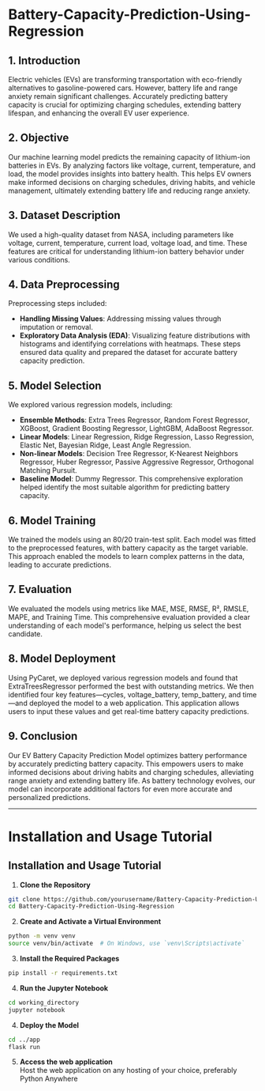 # Battery-Capacity-Prediction-Using-Regression

## 1. Introduction
Electric vehicles (EVs) are transforming transportation with eco-friendly alternatives to gasoline-powered cars. However, battery life and range anxiety remain significant challenges. Accurately predicting battery capacity is crucial for optimizing charging schedules, extending battery lifespan, and enhancing the overall EV user experience.

## 2. Objective
Our machine learning model predicts the remaining capacity of lithium-ion batteries in EVs. By analyzing factors like voltage, current, temperature, and load, the model provides insights into battery health. This helps EV owners make informed decisions on charging schedules, driving habits, and vehicle management, ultimately extending battery life and reducing range anxiety.

## 3. Dataset Description
We used a high-quality dataset from NASA, including parameters like voltage, current, temperature, current load, voltage load, and time. These features are critical for understanding lithium-ion battery behavior under various conditions.

## 4. Data Preprocessing
Preprocessing steps included:
- **Handling Missing Values**: Addressing missing values through imputation or removal.
- **Exploratory Data Analysis (EDA)**: Visualizing feature distributions with histograms and identifying correlations with heatmaps.
These steps ensured data quality and prepared the dataset for accurate battery capacity prediction.

## 5. Model Selection
We explored various regression models, including:
- **Ensemble Methods**: Extra Trees Regressor, Random Forest Regressor, XGBoost, Gradient Boosting Regressor, LightGBM, AdaBoost Regressor.
- **Linear Models**: Linear Regression, Ridge Regression, Lasso Regression, Elastic Net, Bayesian Ridge, Least Angle Regression.
- **Non-linear Models**: Decision Tree Regressor, K-Nearest Neighbors Regressor, Huber Regressor, Passive Aggressive Regressor, Orthogonal Matching Pursuit.
- **Baseline Model**: Dummy Regressor.
This comprehensive exploration helped identify the most suitable algorithm for predicting battery capacity.

## 6. Model Training
We trained the models using an 80/20 train-test split. Each model was fitted to the preprocessed features, with battery capacity as the target variable. This approach enabled the models to learn complex patterns in the data, leading to accurate predictions.

## 7. Evaluation
We evaluated the models using metrics like MAE, MSE, RMSE, R², RMSLE, MAPE, and Training Time. This comprehensive evaluation provided a clear understanding of each model's performance, helping us select the best candidate.

## 8. Model Deployment
Using PyCaret, we deployed various regression models and found that ExtraTreesRegressor performed the best with outstanding metrics. We then identified four key features—cycles, voltage_battery, temp_battery, and time—and deployed the model to a web application. This application allows users to input these values and get real-time battery capacity predictions.

## 9. Conclusion
Our EV Battery Capacity Prediction Model optimizes battery performance by accurately predicting battery capacity. This empowers users to make informed decisions about driving habits and charging schedules, alleviating range anxiety and extending battery life. As battery technology evolves, our model can incorporate additional factors for even more accurate and personalized predictions.

---

# Installation and Usage Tutorial

## Installation and Usage Tutorial

1. **Clone the Repository**
```bash
git clone https://github.com/yourusername/Battery-Capacity-Prediction-Using-Regression.git
cd Battery-Capacity-Prediction-Using-Regression
```
2. **Create and Activate a Virtual Environment**
```bash
python -m venv venv
source venv/bin/activate  # On Windows, use `venv\Scripts\activate`
```

3. **Install the Required Packages**
```bash
pip install -r requirements.txt
```

4. **Run the Jupyter Notebook**
```bash
cd working_directory
jupyter notebook
```

4. **Deploy the Model**
```bash
cd ../app
flask run
```
5. **Access the web application**\
Host the web application on any hosting of your choice, preferably Python Anywhere
